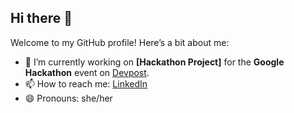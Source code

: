 ## Hi there 👋

Welcome to my GitHub profile! Here’s a bit about me:

- 🔭 I’m currently working on **[Hackathon Project]** for the **Google Hackathon** event on [Devpost](https://devpost.com/).
- 📫 How to reach me: [LinkedIn](https://www.linkedin.com/in/khadija-a-3916b11b4/) 
- 😄 Pronouns: she/her


